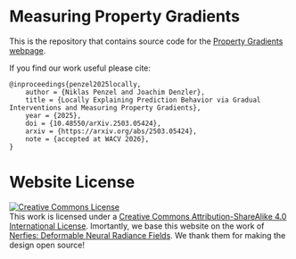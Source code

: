 # Measuring Property Gradients

This is the repository that contains source code for the [Property Gradients webpage](https://propgrad.github.io).

If you find our work useful please cite:
```
@inproceedings{penzel2025locally,
    author = {Niklas Penzel and Joachim Denzler},
    title = {Locally Explaining Prediction Behavior via Gradual Interventions and Measuring Property Gradients},
    year = {2025},
    doi = {10.48550/arXiv.2503.05424},
    arxiv = {https://arxiv.org/abs/2503.05424},
    note = {accepted at WACV 2026},
}
```

# Website License
<a rel="license" href="http://creativecommons.org/licenses/by-sa/4.0/"><img alt="Creative Commons License" style="border-width:0" src="https://i.creativecommons.org/l/by-sa/4.0/88x31.png" /></a><br />This work is licensed under a <a rel="license" href="http://creativecommons.org/licenses/by-sa/4.0/">Creative Commons Attribution-ShareAlike 4.0 International License</a>.
 Imortantly, we base this website on the work of [Nerfies: Deformable Neural Radiance Fields](https://nerfies.github.io). We thank them for making the design open source!
